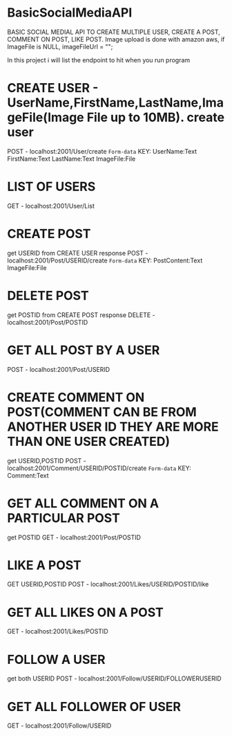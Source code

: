 # BasicSocialMediaAPI
BASIC SOCIAL MEDIAL API TO CREATE MULTIPLE USER, CREATE A POST, COMMENT ON POST, LIKE POST.
Image upload is done with amazon aws, if ImageFile is NULL, imageFileUrl = ""; 

In this project i will list the endpoint to hit when you run program

# CREATE USER - UserName,FirstName,LastName,ImageFile(Image File up to 10MB). create user 
POST - localhost:2001/User/create 
`Form-data`
KEY: 
UserName:Text
FirstName:Text
LastName:Text
ImageFile:File


# LIST OF USERS
GET - localhost:2001/User/List

# CREATE POST
get USERID from CREATE USER response
POST - localhost:2001/Post/USERID/create
`Form-data`
KEY: 
PostContent:Text
ImageFile:File

# DELETE POST
get POSTID from CREATE POST response
DELETE - localhost:2001/Post/POSTID

# GET ALL POST BY A USER
POST - localhost:2001/Post/USERID


# CREATE COMMENT ON POST(COMMENT CAN BE FROM ANOTHER USER ID THEY ARE MORE THAN ONE USER CREATED)
get USERID,POSTID 
POST - localhost:2001/Comment/USERID/POSTID/create
`Form-data`
KEY: 
Comment:Text

# GET ALL COMMENT ON A PARTICULAR POST
get POSTID
GET - localhost:2001/Post/POSTID

# LIKE A POST
GET USERID,POSTID 
POST - localhost:2001/Likes/USERID/POSTID/like

# GET ALL LIKES ON A POST
GET - localhost:2001/Likes/POSTID

# FOLLOW A USER
get both USERID
POST - localhost:2001/Follow/USERID/FOLLOWERUSERID

# GET ALL FOLLOWER OF USER
GET - localhost:2001/Follow/USERID

